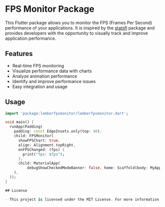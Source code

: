 # FPS Monitor Package

This Flutter package allows you to monitor the FPS (Frames Per Second) performance of your applications. It is inspired by the [statsfl](https://pub.dev/packages/statsfl) package and provides developers with the opportunity to visually track and improve application performance.

## Features

- Real-time FPS monitoring
- Visualize performance data with charts
- Analyze animation performance
- Identify and improve performance issues
- Easy integration and usage


## Usage

```dart
import 'package:lemberfpsmonitor/lemberfpsmonitor.dart';

void main() {
  runApp(Padding(
    padding: const EdgeInsets.only(top: 40),
    child: FPSMonitor(
      showFPSChart: true,
      align: Alignment.topRight,
      onFPSChanged: (fps) {
        print("fps: $fps");
      },
      child: MaterialApp(
          debugShowCheckedModeBanner: false, home: Scaffold(body: MyApp())),
    ),
  ));
}

## License

- This project is licensed under the MIT License. For more information, please see the [LICENSE](LICENSE) file.

